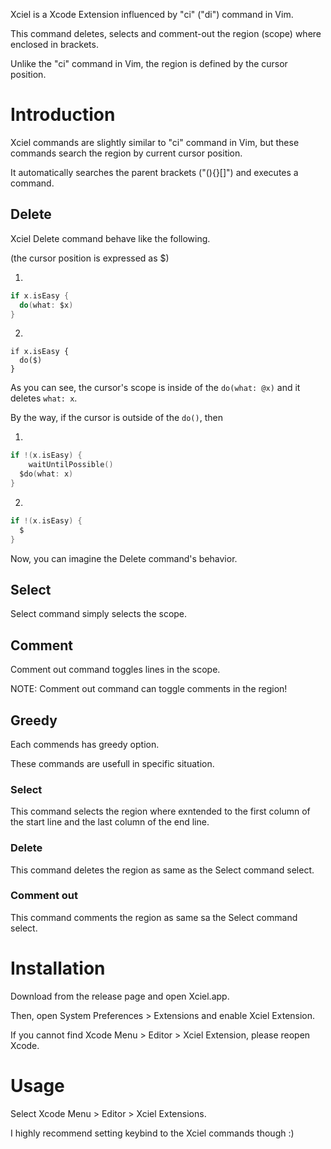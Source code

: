 Xciel is a Xcode Extension influenced by "ci" ("di") command in Vim.  

This command deletes, selects and comment-out the region (scope) where enclosed in brackets. 

Unlike the "ci" command in Vim, the region is defined by the cursor position.  

# Introduction

Xciel commands are slightly similar to "ci" command in Vim, but these commands search the region by current cursor position.  

It automatically searches the parent brackets ("(){}[]") and executes a command.

## Delete

Xciel Delete command behave like the following.  

(the cursor position is expressed as $)

1. 

```swift
if x.isEasy {
  do(what: $x)
}
```

2. 

```
if x.isEasy {
  do($)
}
```

As you can see, the cursor's scope is inside of the `do(what: @x)` and it deletes `what: x`.  

By the way, if the cursor is outside of the `do()`, then

1.

```swift
if !(x.isEasy) {
	waitUntilPossible()
  $do(what: x)
}
```

2. 
```swift
if !(x.isEasy) {
  $
}
```

Now, you can imagine the Delete command's behavior.

## Select

Select command simply selects the scope.

## Comment

Comment out command toggles lines in the scope.

NOTE: Comment out command can toggle comments in the region!

## Greedy

Each commends has greedy option.

These commands are usefull in specific situation.  

### Select

This command selects the region where exntended to the first column of the start line and the last column of the end line.

### Delete

This command deletes the region as same as the Select command select.

### Comment out 

This command comments the region as same sa the Select command select.

# Installation

Download from the release page and open Xciel.app.

Then, open System Preferences > Extensions and enable Xciel Extension.

If you cannot find Xcode Menu > Editor > Xciel Extension, please reopen Xcode.

# Usage

Select Xcode Menu > Editor > Xciel Extensions.

I highly recommend setting keybind to the Xciel commands though :)
